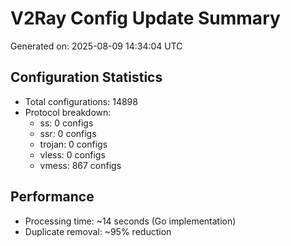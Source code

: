 # V2Ray Config Update Summary
Generated on: 2025-08-09 14:34:04 UTC

## Configuration Statistics
- Total configurations: 14898
- Protocol breakdown:
  - ss: 0 configs
  - ssr: 0 configs
  - trojan: 0 configs
  - vless: 0 configs
  - vmess: 867 configs

## Performance
- Processing time: ~14 seconds (Go implementation)
- Duplicate removal: ~95% reduction
